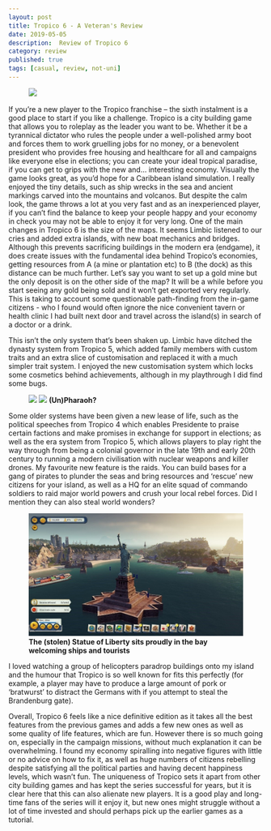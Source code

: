 ```yaml
---
layout: post
title: Tropico 6 - A Veteran's Review
date: 2019-05-05
description:  Review of Tropico 6
category: review
published: true
tags: [casual, review, not-uni]
---
```


<figure>
<img src="../assets/tropico1.JPG">
</figure>

If you’re a new player to the Tropico franchise – the sixth instalment is a good place to start if you like a challenge. 
Tropico is a city building game that allows you to roleplay as the leader you want to be. 
Whether it be a tyrannical dictator who rules the people under a well-polished army boot and forces them to work gruelling jobs for no money, or a benevolent president who provides free housing and healthcare for all and campaigns like everyone else in elections; 
you can create your ideal tropical paradise, if you can get to grips with the new and… interesting economy. 
Visually the game looks great, as you’d hope for a Caribbean island simulation. 
I really enjoyed the tiny details, such as ship wrecks in the sea and ancient markings carved into the mountains and volcanos. 
But despite the calm look, the game throws a lot at you very fast and as an inexperienced player, if you can’t find the balance to keep your people happy and your economy in check you may not be able to enjoy it for very long. 
One of the main changes in Tropico 6 is the size of the maps. It seems Limbic listened to our cries and added extra islands, with new boat mechanics and bridges. 
Although this prevents sacrificing buildings in the modern era (endgame), it does create issues with the fundamental idea behind Tropico’s economies, getting resources from A (a mine or plantation etc) to B (the dock) as this distance can be much further. Let’s say you want to set up a gold mine but the only deposit is on the other side of the map? 
It will be a while before you start seeing any gold being sold and it won’t get exported very regularly. 
This is taking to account some questionable path-finding from the in-game citizens - who I found would often ignore the nice convenient tavern or health clinic I had built next door and travel across the island(s) in search of a doctor or a drink. 


This isn’t the only system that’s been shaken up. 
Limbic have ditched the dynasty system from Tropico 5, which added family members with custom traits and an extra slice of customisation and replaced it with a much simpler trait system. 
I enjoyed the new customisation system which locks some cosmetics behind achievements, although in my playthrough I did find some bugs.
 
<figure>
    <img src="../assets/tropico3.png">
    <img src="../assets/tropico4.jpg">
    <b> (Un)Pharaoh? </b>
 </figure>


Some older systems have been given a new lease of life, such as the political speeches from Tropico 4 which enables Presidente to praise certain factions and make promises in exchange for support in elections; as well as the era system from Tropico 5, which allows players to play right the way through from being a colonial governor in the late 19th and early 20th century to running a modern civilisation with nuclear weapons and killer drones. 
My favourite new feature is the raids. You can build bases for a gang of pirates to plunder the seas and bring resources and ‘rescue’ new citizens for your island, as well as a HQ for an elite squad of commando soldiers to raid major world powers and crush your local rebel forces. Did I mention they can also steal world wonders? 
<figure>
<img src="../assets/img/tropico2.jpg">
    <b> The (stolen) Statue of Liberty sits proudly in the bay welcoming ships and tourists </b>
</figure>
I loved watching a group of helicopters paradrop buildings onto my island and the humour that Tropico is so well known for fits this perfectly (for example, a player may have to produce a large amount of pork or ‘bratwurst’ to distract the Germans with if you attempt to steal the Brandenburg gate).

Overall, Tropico 6 feels like a nice definitive edition as it takes all the best features from the previous games and adds a few new ones as well as some quality of life features, which are fun. However there is so much going on, especially in the campaign missions, without much explanation it can be overwhelming. I found my economy spiralling into negative figures with little or no advice on how to fix it, as well as huge numbers of citizens rebelling despite satisfying all the political parties and having decent happiness levels, which wasn’t fun.
The uniqueness of Tropico sets it apart from other city building games and has kept the series successful for years, but it is clear here that this can also alienate new players. It is a good play and long-time fans of the series will it enjoy it, but new ones might struggle without a lot of time invested and should perhaps pick up the earlier games as a tutorial.


